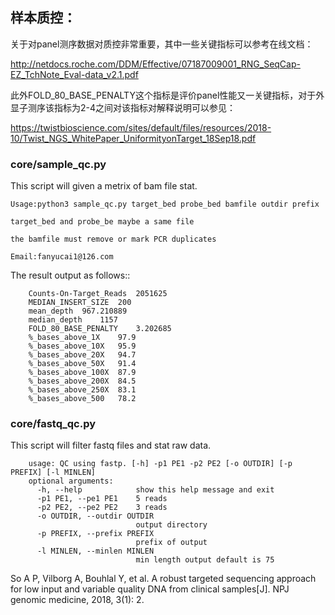 ##   样本质控：
    
关于对panel测序数据对质控非常重要，其中一些关键指标可以参考在线文档：

http://netdocs.roche.com/DDM/Effective/07187009001_RNG_SeqCap-EZ_TchNote_Eval-data_v2.1.pdf

此外FOLD_80_BASE_PENALTY这个指标是评价panel性能又一关键指标，对于外显子测序该指标为2-4之间对该指标对解释说明可以参见：

https://twistbioscience.com/sites/default/files/resources/2018-10/Twist_NGS_WhitePaper_UniformityonTarget_18Sep18.pdf

### core/sample_qc.py

This script will given a metrix of bam file stat.

    Usage:python3 sample_qc.py target_bed probe_bed bamfile outdir prefix
    
    target_bed and probe_be maybe a same file
    
    the bamfile must remove or mark PCR duplicates
    
    Email:fanyucai1@126.com

The result output as follows::

        Counts-On-Target_Reads	2051625
        MEDIAN_INSERT_SIZE	200
        mean_depth	967.210889
        median_depth	1157
        FOLD_80_BASE_PENALTY	3.202685
        %_bases_above_1X	97.9
        %_bases_above_10X	95.9
        %_bases_above_20X	94.7
        %_bases_above_50X	91.4
        %_bases_above_100X	87.9
        %_bases_above_200X	84.5
        %_bases_above_250X	83.1
        %_bases_above_500	78.2

### core/fastq_qc.py

This script will filter fastq files and stat raw data.


        usage: QC using fastp. [-h] -p1 PE1 -p2 PE2 [-o OUTDIR] [-p PREFIX] [-l MINLEN]
        optional arguments:
          -h, --help            show this help message and exit
          -p1 PE1, --pe1 PE1    5 reads
          -p2 PE2, --pe2 PE2    3 reads
          -o OUTDIR, --outdir OUTDIR
                                output directory
          -p PREFIX, --prefix PREFIX
                                prefix of output
          -l MINLEN, --minlen MINLEN
                                min length output default is 75
So A P, Vilborg A, Bouhlal Y, et al. A robust targeted sequencing approach for low input and variable quality DNA from clinical samples[J]. NPJ genomic medicine, 2018, 3(1): 2. 
  
